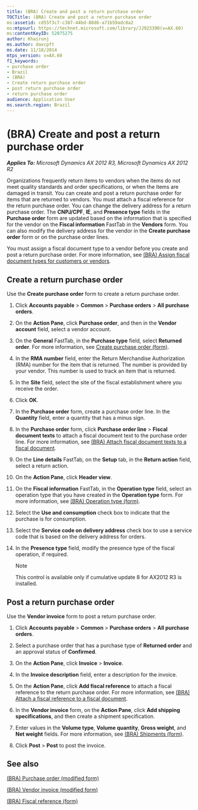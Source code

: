 ```yaml
---
title: (BRA) Create and post a return purchase order
TOCTitle: (BRA) Create and post a return purchase order
ms:assetid: cd55f3c7-c387-44bd-88d6-a71b59adc8a2
ms:mtpsurl: https://technet.microsoft.com/library/JJ923390(v=AX.60)
ms:contentKeyID: 52075275
author: Khairunj
ms.author: daxcpft
ms.date: 11/18/2014
mtps_version: v=AX.60
f1_keywords:
- purchase order
- Brazil
- (BRA)
- Create return purchase order
- post return purchase order
- return purchase order
audience: Application User
ms.search.region: Brazil
---
```


# (BRA) Create and post a return purchase order 


_**Applies To:** Microsoft Dynamics AX 2012 R3, Microsoft Dynamics AX 2012 R2_

Organizations frequently return items to vendors when the items do not meet quality standards and order specifications, or when the items are damaged in transit. You can create and post a return purchase order for items that are returned to vendors. You must attach a fiscal reference for the return purchase order. You can change the delivery address for a return purchase order. The **CNPJ/CPF**, **IE**, and **Presence type** fields in the **Purchase order** form are updated based on the information that is specified for the vendor on the **Fiscal information** FastTab in the **Vendors** form. You can also modify the delivery address for the vendor in the **Create purchase order** form or on the purchase order lines.

You must assign a fiscal document type to a vendor before you create and post a return purchase order. For more information, see [(BRA) Assign fiscal document types for customers or vendors](bra-assign-fiscal-document-types-for-customers-or-vendors.md).

## Create a return purchase order

Use the **Create purchase order** form to create a return purchase order.

1.  Click **Accounts payable** \> **Common** \> **Purchase orders** \> **All purchase orders**.

2.  On the **Action Pane**, click **Purchase order**, and then in the **Vendor account** field, select a vendor account.

3.  On the **General** FastTab, in the **Purchase type** field, select **Returned order**. For more information, see [Create purchase order (form)](https://technet.microsoft.com/library/aa570189\(v=ax.60\)).

4.  In the **RMA number** field, enter the Return Merchandise Authorization (RMA) number for the item that is returned. The number is provided by your vendor. This number is used to track an item that is returned.

5.  In the **Site** field, select the site of the fiscal establishment where you receive the order.

6.  Click **OK**.

7.  In the **Purchase order** form, create a purchase order line. In the **Quantity** field, enter a quantity that has a minus sign.

8.  In the **Purchase order** form, click **Purchase order line** \> **Fiscal document texts** to attach a fiscal document text to the purchase order line. For more information, see [(BRA) Attach fiscal document texts to a fiscal document](bra-attach-fiscal-document-texts-to-a-fiscal-document.md).

9.  On the **Line details** FastTab, on the **Setup** tab, in the **Return action** field, select a return action.

10. On the **Action Pane**, click **Header view**.

11. On the **Fiscal information** FastTab, in the **Operation type** field, select an operation type that you have created in the **Operation type** form. For more information, see [(BRA) Operation type (form)](https://technet.microsoft.com/library/jj822922\(v=ax.60\)).

12. Select the **Use and consumption** check box to indicate that the purchase is for consumption.

13. Select the **Service code on delivery address** check box to use a service code that is based on the delivery address for orders.

14. In the **Presence type** field, modify the presence type of the fiscal operation, if required.
    

    > [!NOTE]
    > <P>This control is available only if cumulative update 8 for AX2012 R3 is installed.</P>



## Post a return purchase order

Use the **Vendor invoice** form to post a return purchase order.

1.  Click **Accounts payable** \> **Common** \> **Purchase orders** \> **All purchase orders**.

2.  Select a purchase order that has a purchase type of **Returned order** and an approval status of **Confirmed**.

3.  On the **Action Pane**, click **Invoice** \> **Invoice**.

4.  In the **Invoice description** field, enter a description for the invoice.

5.  On the **Action Pane**, click **Add fiscal reference** to attach a fiscal reference to the return purchase order. For more information, see [(BRA) Attach a fiscal reference to a fiscal document](bra-attach-a-fiscal-reference-to-a-fiscal-document.md).

6.  In the **Vendor invoice** form, on the **Action Pane**, click **Add shipping specifications**, and then create a shipment specification.

7.  Enter values in the **Volume type**, **Volume quantity**, **Gross weight**, and **Net weight** fields. For more information, see [(BRA) Shipments (form)](https://technet.microsoft.com/library/jj683240\(v=ax.60\)).

8.  Click **Post** \> **Post** to post the invoice.

## See also

[(BRA) Purchase order (modified form)](https://technet.microsoft.com/library/jj911277\(v=ax.60\))

[(BRA) Vendor invoice (modified form)](https://technet.microsoft.com/library/jj898464\(v=ax.60\))

[(BRA) Fiscal reference (form)](https://technet.microsoft.com/library/jj710558\(v=ax.60\))

  


